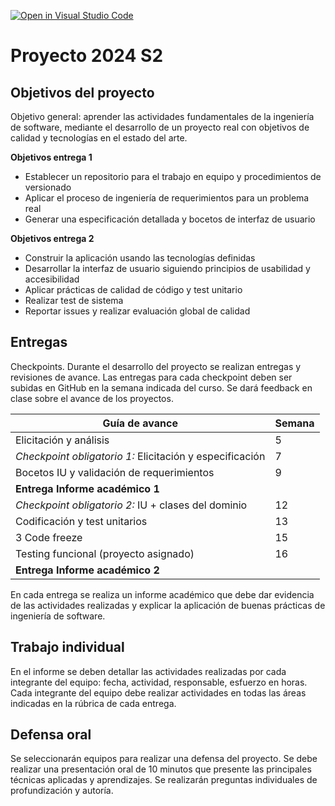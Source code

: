 [![Open in Visual Studio Code](https://classroom.github.com/assets/open-in-vscode-2e0aaae1b6195c2367325f4f02e2d04e9abb55f0b24a779b69b11b9e10269abc.svg)](https://classroom.github.com/online_ide?assignment_repo_id=15963251&assignment_repo_type=AssignmentRepo)

# Proyecto 2024 S2

## Objetivos del proyecto

Objetivo general: aprender las actividades fundamentales de la ingeniería de software, mediante el desarrollo de un proyecto real con objetivos de calidad y tecnologías en el estado del arte.

**Objetivos entrega 1**

- Establecer un repositorio para el trabajo en equipo y procedimientos de versionado
- Aplicar el proceso de ingeniería de requerimientos para un problema real
- Generar una especificación detallada y bocetos de interfaz de usuario

**Objetivos entrega 2**

- Construir la aplicación usando las tecnologías definidas
- Desarrollar la interfaz de usuario siguiendo principios de usabilidad y accesibilidad
- Aplicar prácticas de calidad de código y test unitario
- Realizar test de sistema
- Reportar issues y realizar evaluación global de calidad

## Entregas

Checkpoints. Durante el desarrollo del proyecto se realizan entregas y revisiones de avance. Las entregas para cada checkpoint deben ser subidas en GitHub en la semana indicada del curso. Se dará feedback en clase sobre el avance de los proyectos.

| Guía de avance                                           | Semana |
| -------------------------------------------------------- | ------ |
| Elicitación y análisis                                   | 5      |
| _Checkpoint obligatorio 1:_ Elicitación y especificación | 7      |
| Bocetos IU y validación de requerimientos                | 9      |
| **Entrega Informe académico 1**                          |        |
| _Checkpoint obligatorio 2:_ IU + clases del dominio      | 12     |
| Codificación y test unitarios                            | 13     |
| 3 Code freeze                                            | 15     |
| Testing funcional (proyecto asignado)                    | 16     |
| **Entrega Informe académico 2**                          |

En cada entrega se realiza un informe académico que debe dar evidencia de las actividades realizadas y explicar la aplicación de buenas prácticas de ingeniería de software.

## Trabajo individual

En el informe se deben detallar las actividades realizadas por cada integrante del equipo: fecha, actividad, responsable, esfuerzo en horas. Cada integrante del equipo debe realizar actividades en todas las áreas indicadas en la rúbrica de cada entrega.

## Defensa oral

Se seleccionarán equipos para realizar una defensa del proyecto. Se debe realizar una presentación oral de 10 minutos que presente las principales técnicas aplicadas y aprendizajes. Se realizarán preguntas individuales de profundización y autoría.
